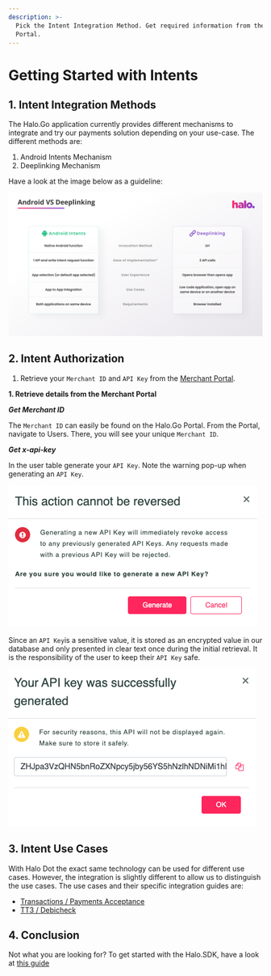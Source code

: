 ```yaml
---
description: >-
  Pick the Intent Integration Method. Get required information from the Merchant
  Portal.
---
```


# Getting Started with Intents

## 1. Intent Integration Methods

The Halo.Go application currently provides different mechanisms to integrate and try our payments solution depending on your use-case. The different methods are:

1. Android Intents Mechanism
2. Deeplinking Mechanism

Have a look at the image below as a guideline:

<img src="../.gitbook/assets/image (1) (1) (1) (1) (1) (1).png" alt="" data-size="original">

## 2. Intent Authorization

1. Retrieve your `Merchant ID` and `API Key` from the [Merchant Portal](https://go.merchantportal.prod.haloplus.io/).

**1. Retrieve details from the Merchant Portal**

_**Get Merchant ID**_

The `Merchant ID` can easily be found on the Halo.Go Portal. From the  Portal, navigate to Users. There, you will see your unique `Merchant ID`.&#x20;

_**Get x-api-key**_

In the user table generate your `API Key`. Note the warning pop-up when generating an `API Key`.

![API Key Warning](<../assets/API Key Warning.png>)

Since an `API Key`is a sensitive value, it is stored as an encrypted value in our database and only presented in clear text once during the initial retrieval. It is the responsibility of the user to keep their `API Key` safe.

![API Key](<../assets/Generated API Key.png>)

## 3. Intent Use Cases

With Halo Dot the exact same technology can be used for different use cases. However, the integration is slightly different to allow us to distinguish the use cases. The use cases and their specific integration guides are:

* [Transactions / Payments Acceptance](../readme/transaction-app2app-integration-guide.md)
* [TT3 / Debicheck](../readme/tt3-app2app-integration-guide.md)

## 4. Conclusion

Not what you are looking for? To get started with the Halo.SDK, have a look at [this guide](<../SDK/1. Getting Started.md>)
